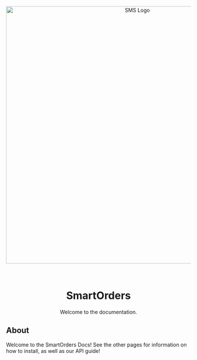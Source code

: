 <div align="center">
  <br />
  <p>
    <a href="https://smart-systems.xyz"><img src="https://cdn.discordapp.com/attachments/628756152972214283/744839487326257222/SSBannerC.png" width="700px" alt="SMS Logo" id="banner" /></a>
  </p>
  <br>
  
# SmartOrders

Welcome to the documentation.

</div>

## About

Welcome to the SmartOrders Docs! 
See the other pages for information on how to install, as well as our API guide!
